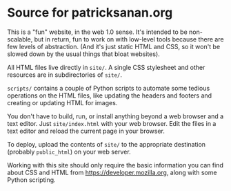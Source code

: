# Source for patricksanan.org

This is a "fun" website, in the web 1.0 sense.
It's intended to be non-scalable, but in return, fun to work on with low-level tools because there are few levels of abstraction. (And it's just static HTML and CSS, so it won't be slowed down by the usual things that bloat websites).

All HTML files live directly in `site/`. A single CSS stylesheet and other
resources are in subdirectories of `site/`.

`scripts/` contains a couple of Python scripts to automate some tedious
operations on the HTML files, like updating the headers and footers and
creating or updating HTML for images.

You don't have to build, run, or install anything beyond a web browser and a
text editor. Just `site/index.html` with your web browser. Edit the files in a
text editor and reload the current page in your browser.

To deploy, upload the contents of `site/` to the appropriate destination
(probably `public_html`) on your web server.

Working with this site should only require the basic information you can find
about CSS and HTML from https://developer.mozilla.org, along with some Python
scripting.
